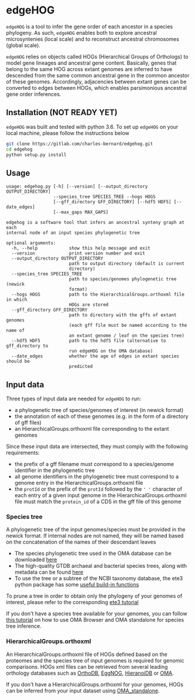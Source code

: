# edgeHOG

```edgeHOG``` is a tool to infer the gene order of each ancestor in a species phylogeny. As such, ```edgeHOG``` enables both to explore ancestral microsyntenies (local scale) and to reconstruct ancestral chromosomes (global scale). 

```edgeHOG``` relies on objects called HOGs (Hierarchical Groups of Orthologs) to model gene lineages and ancestral gene content. Basically, genes that belong to the same HOG across extant genomes are inferred to have descended from the same common ancestral gene in the common ancestor of these genomes. Accordingly, adjacencies between extant genes can be converted to edges between HOGs, which enables parsimonious ancestral gene order inferences.  

## Installation (NOT READY YET)

```edgeHOG``` was built and tested with python 3.6. To set up ```edgeHOG``` on your local machine, please follow the instructions below

```bash
git clone https://gitlab.com/charles-bernard/edgehog.git
cd edgehog
python setup.py install
```
## Usage

```
usage: edgehog.py [-h] [--version] [--output_directory OUTPUT_DIRECTORY]
                  --species_tree SPECIES_TREE --hogs HOGS
                  [--gff_directory GFF_DIRECTORY] [--hdf5 HDF5] [--date_edges]
                  [--max_gaps MAX_GAPS]

edgehog is a software tool that infers an ancestral synteny graph at each
internal node of an input species phylogenetic tree

optional arguments:
  -h, --help            show this help message and exit
  --version             print version number and exit
  --output_directory OUTPUT_DIRECTORY
                        path to output directory (default is current
                        directory)
  --species_tree SPECIES_TREE
                        path to species/genomes phylogenetic tree (newick
                        format)
  --hogs HOGS           path to the HierarchicalGroups.orthoxml file in which
                        HOGs are stored
  --gff_directory GFF_DIRECTORY
                        path to directory with the gffs of extant genomes
                        (each gff file must be named according to the name of
                        an extant genome / leaf on the species tree)
  --hdf5 HDF5           path to the hdf5 file (alternative to gff_directory to
                        run edgeHOG on the OMA database)
  --date_edges          whether the age of edges in extant species should be
                        predicted

```

## Input data

Three types of input data are needed for ```edgeHOG``` to run:
* a phylogenetic tree of species/genomes of interest (in newick format)
* the annotation of each of these genomes (e.g. in the form of a directory of gff files)
* an HierarchicalGroups.orthoxml file corresponding to the extant genomes

Since these input data are intersected, they must comply with the following requirements:
* the prefix of a gff filename must correspond to a species/genome identifier in the phylogenetic tree
* all genome identifiers in the phylogenetic tree must correspond to a genome entry in the HierarchicalGroups.orthoxml file
* the ```protId``` or the prefix of the ```protId``` followed by the ```' '``` character of each entry of a given input genome in the HierarchicalGroups.orthoxml file must match the ```protein_id``` of a CDS in the gff file of this genome

### Species tree

A phylogenetic tree of the input genomes/species must be provided in the newick format. If internal nodes are not named, they will be named based on the concatenation of the names of their descendant leaves

* The species phylogenetic tree used in the OMA database can be downloaded [here](https://omabrowser.org/All/speciestree.nwk)
* The high-quality GTDB archaeal and bacterial species trees, along with metadata can be found [here](https://data.gtdb.ecogenomic.org/releases/latest/)
* To use the tree or a subtree of the NCBI taxonomy database, the ete3 python package has some [useful build-in functions](http://etetoolkit.org/docs/latest/tutorial/tutorial_ncbitaxonomy.html)

To prune a tree in order to obtain only the phylogeny of your genomes of interest, please refer to the corresponding [ete3 tutorial](http://etetoolkit.org/docs/latest/tutorial/tutorial_trees.html#pruning-trees)

If you don't have a species tree available for your genomes, you can follow [this tutorial](https://github.com/DessimozLab/f1000_PhylogeneticTree) on how to use OMA Browser and OMA standalone for species tree inference.


### HierarchicalGroups.orthoxml
 
An HierarchicalGroups.orthoxml file of HOGs defined based on the proteomes and the species tree of input genomes is required for genomic comparisons. HOGs xml files can be retrieved from several leading orthology databases such as [OrthoDB](https://www.orthodb.org/), [EggNOG](http://eggnog5.embl.de), [HieranoiDB](https://hieranoidb.sbc.su.se/) or [OMA](https://omabrowser.org/oma/home/).

If you don't have a HierarchicalGroups.orthoxml for your genomes, HOGs can be inferred from your input dataset using [OMA_standalone](https://omabrowser.org/standalone/). 

